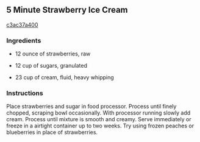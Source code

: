 ## 5 Minute Strawberry Ice Cream

[c3ac37a400](http://www.food.com/recipe/5-minute-strawberry-ice-cream-31984)

### Ingredients

 - 12 ounce of strawberries, raw

 - 12 cup of sugars, granulated

 - 23 cup of cream, fluid, heavy whipping

### Instructions

Place strawberries and sugar in food processor. Process until finely chopped, scraping bowl occasionally. With processor running slowly add cream. Process until mixture is smooth and creamy. Serve immediately or freeze in a airtight container up to two weeks. Try using frozen peaches or blueberries in place of strawberries.